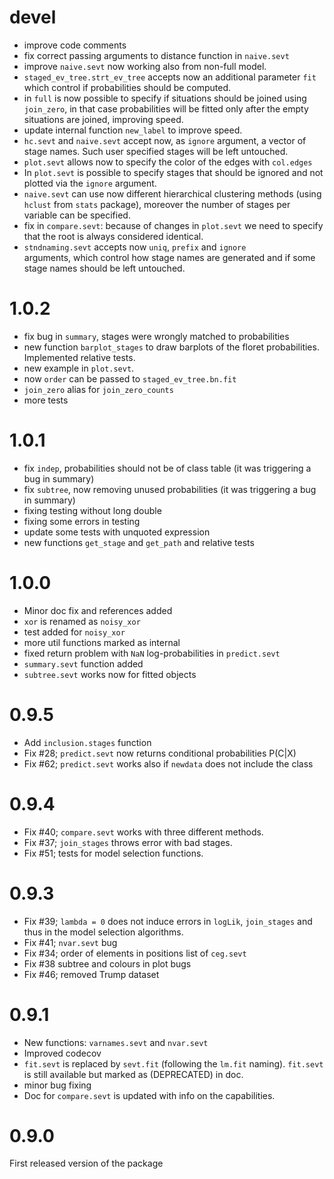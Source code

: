# devel

* improve code comments
* fix correct passing arguments to distance function in `naive.sevt`
* improve `naive.sevt` now working also from non-full model.
* `staged_ev_tree.strt_ev_tree` accepts now an additional parameter `fit` which control if probabilities should be computed. 
* in `full` is now possible to specify if situations should be joined
  using `join_zero`, in that case probabilities will be fitted only     after the empty situations are joined, improving speed.  
* update internal function `new_label` to improve speed.
* `hc.sevt` and `naive.sevt` accept now, as `ignore` 
  argument, a vector of stage names. Such user specified stages will
  be left untouched. 
* `plot.sevt` allows now to specify the color of the edges with 
   `col.edges`
* In `plot.sevt` is possible to specify stages that should be ignored
  and not plotted via the `ignore` argument.
* `naive.sevt` can use now different hierarchical clustering methods
   (using `hclust` from `stats` package), moreover the number of 
   stages per variable can be specified. 
* fix in `compare.sevt`: because of changes in `plot.sevt` we need to
  specify that the root is always considered identical.
* `stndnaming.sevt` accepts now `uniq`, `prefix` and `ignore`      
   arguments, which control how stage names are generated and if 
   some stage names should be left untouched.

# 1.0.2

* fix bug in `summary`, stages were wrongly matched to probabilities
* new function `barplot_stages` to draw barplots of the 
  floret probabilities. Implemented relative tests.
* new example in `plot.sevt`.
* now `order` can be passed to `staged_ev_tree.bn.fit`
* `join_zero` alias for `join_zero_counts` 
* more tests 

# 1.0.1

* fix `indep`, probabilities should not be of class table 
  (it was triggering a bug in summary)
* fix `subtree`, now removing unused probabilities 
  (it was triggering a bug in summary) 
* fixing testing without long double 
* fixing some errors in testing
* update some tests with unquoted expression 
* new functions `get_stage` and `get_path` and relative tests

# 1.0.0

* Minor doc fix and references added
* `xor` is renamed as `noisy_xor`
* test added for `noisy_xor`
* more util functions marked as internal
* fixed return problem with `NaN` log-probabilities in `predict.sevt`
* `summary.sevt` function added
* `subtree.sevt` works now for fitted objects

# 0.9.5

* Add `inclusion.stages` function
* Fix #28; `predict.sevt` now returns conditional probabilities P(C|X)
* Fix #62; `predict.sevt` works also if `newdata` does not include the class

# 0.9.4

* Fix #40; `compare.sevt` works with three different methods.
* Fix #37; `join_stages` throws error with bad stages.
* Fix #51; tests for model selection functions.

# 0.9.3 

* Fix #39; `lambda = 0` does not induce errors in `logLik`, `join_stages` and thus in the model selection algorithms.  
* Fix #41;  `nvar.sevt` bug 
* Fix #34; order of elements in positions list of `ceg.sevt`
* Fix #38  subtree and colours in plot bugs 
* Fix #46; removed Trump dataset

# 0.9.1

* New functions: `varnames.sevt` and `nvar.sevt` 
* Improved codecov 
* `fit.sevt` is replaced by `sevt.fit` (following the `lm.fit` naming). 
  `fit.sevt` is still available but marked as (DEPRECATED) in doc.
* minor bug fixing
* Doc for `compare.sevt` is updated with info on the capabilities.
   

# 0.9.0 

First released version of the package
